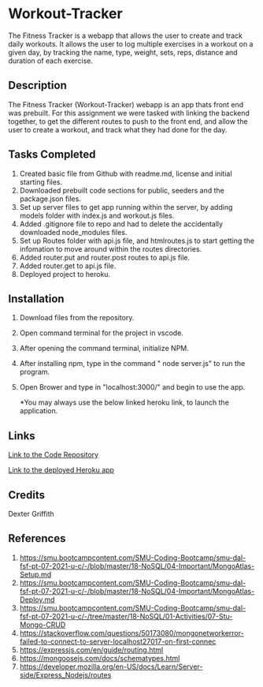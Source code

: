 # Workout-Tracker

The Fitness Tracker is a webapp that allows the user to create and track daily workouts. It allows the user to log multiple exercises in a workout on a given day, by tracking the name, type, weight, sets, reps, distance and duration of each exercise.  

## Description 

The Fitness Tracker (Workout-Tracker) webapp is an app thats front end was prebuilt. For this assignment we were tasked with linking the backend together, to get the different routes to push to the front end, and allow the user to create a workout, and track what they had done for the day.  

## Tasks Completed

1. Created basic file from Github with readme.md, license and initial starting files.
2. Downloaded prebuilt code sections for public, seeders and the package.json files. 
3. Set up server files to get app running within the server, by adding models folder with index.js and workout.js files. 
4. Added .gitignore file to repo and had to delete the accidentally downloaded node_modules files.  
5. Set up Routes folder with api.js file, and htmlroutes.js to start getting the infomation to move around within the routes directories. 
6. Added router.put and router.post routes to api.js file.
7. Added router.get to api.js file.
8. Deployed project to heroku.



## Installation 

1. Download files from the repository.
2. Open command terminal for the project in vscode. 
3. After opening the command terminal, initialize NPM. 
4. After installing npm, type in the command " node server.js" to run the program. 
5. Open Brower and type in "localhost:3000/" and begin to use the app. 
    
    *You may always use the below linked heroku link, to launch the application. 

## Links 

[Link to the Code Repository](https://github.com/DexterLGriffith/Workout-Tracker)

[Link to the deployed Heroku app](https://workout-tracker111.herokuapp.com/)

## Credits 

Dexter Griffith

## References 

1. https://smu.bootcampcontent.com/SMU-Coding-Bootcamp/smu-dal-fsf-pt-07-2021-u-c/-/blob/master/18-NoSQL/04-Important/MongoAtlas-Setup.md
2. https://smu.bootcampcontent.com/SMU-Coding-Bootcamp/smu-dal-fsf-pt-07-2021-u-c/-/blob/master/18-NoSQL/04-Important/MongoAtlas-Deploy.md
3. https://smu.bootcampcontent.com/SMU-Coding-Bootcamp/smu-dal-fsf-pt-07-2021-u-c/-/tree/master/18-NoSQL/01-Activities/07-Stu-Mongo-CRUD
4. https://stackoverflow.com/questions/50173080/mongonetworkerror-failed-to-connect-to-server-localhost27017-on-first-connec
5. https://expressjs.com/en/guide/routing.html
6. https://mongoosejs.com/docs/schematypes.html
7. https://developer.mozilla.org/en-US/docs/Learn/Server-side/Express_Nodejs/routes
